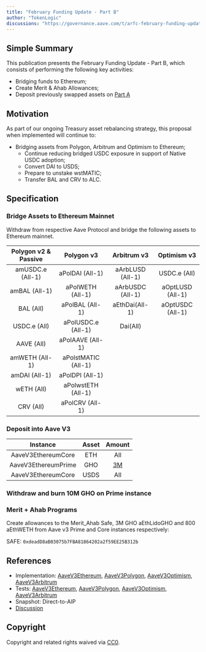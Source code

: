 ```yaml
---
title: "February Funding Update - Part B"
author: "TokenLogic"
discussions: "https://governance.aave.com/t/arfc-february-funding-update/20712"
---
```


## Simple Summary

This publication presents the February Funding Update - Part B, which consists of performing the following key activities:

- Bridging funds to Ethereum;
- Create Merit & Ahab Allowances;
- Deposit previously swapped assets on [Part A](https://github.com/bgd-labs/aave-proposals-v3/pull/595)

## Motivation

As part of our ongoing Treasury asset rebalancing strategy, this proposal when implemented will continue to:

- Bridging assets from Polygon, Arbitrum and Optimism to Ethereum;
  - Continue reducing bridged USDC exposure in support of Native USDC adoption;
  - Convert DAI to USDS;
  - Prepare to unstake wstMATIC;
  - Transfer BAL and CRV to ALC.

## Specification

### Bridge Assets to Ethereum Mainnet

Withdraw from respective Aave Protocol and bridge the following assets to Ethereum mainnet.

| Polygon v2 & Passive |     Polygon v3      |   Arbitrum v3    |   Optimism v3    |
| :------------------: | :-----------------: | :--------------: | :--------------: |
|   amUSDC.e (All-1)   |   aPolDAI (All-1)   | aArbLUSD (All-1) |   USDC.e (All)   |
|    amBAL (All-1)     |  aPolWETH (All-1)   | aArbUSDC (All-1) | aOptLUSD (All-1) |
|      BAL (All)       |   aPolBAL (All-1)   |  aEthDai(All-1)  | aOptUSDC (All-1) |
|     USDC.e (All)     | aPolUSDC.e (All-1)  |     Dai(All)     |                  |
|      AAVE (All)      |  aPolAAVE (All-1)   |                  |                  |
|    amWETH (All-1)    | aPolstMATIC (All-1) |                  |                  |
|    amDAI (All-1)     |   aPolDPI (All-1)   |                  |                  |
|      wETH (All)      | aPolwstETH (All-1)  |                  |                  |
|      CRV (All)       |   aPolCRV (All-1)   |                  |                  |

### Deposit into Aave V3

|      Instance       | Asset |                                    Amount                                    |
| :-----------------: | :---: | :--------------------------------------------------------------------------: |
| AaveV3EthereumCore  |  ETH  |                                     All                                      |
| AaveV3EthereumPrime |  GHO  | [3M](https://governance.aave.com/t/arfc-update-usds-gho-borrow-rate/20892/5) |
| AaveV3EthereumCore  | USDS  |                                     All                                      |

### Withdraw and burn 10M GHO on Prime instance

### Merit + Ahab Programs

Create allowances to the Merit_Ahab Safe, 3M GHO aEthLidoGHO and 800 aEthWETH from Aave v3 Prime and Core instances respectively:

SAFE: `0xdeadD8aB03075b7FBA81864202a2f59EE25B312b`

## References

- Implementation: [AaveV3Ethereum](https://github.com/bgd-labs/aave-proposals-v3/blob/main/src/20250207_Multi_FebruaryFundingUpdatePartB/AaveV3Ethereum_FebruaryFundingUpdatePartB_20250207.sol), [AaveV3Polygon](https://github.com/bgd-labs/aave-proposals-v3/blob/main/src/20250207_Multi_FebruaryFundingUpdatePartB/AaveV3Polygon_FebruaryFundingUpdatePartB_20250207.sol), [AaveV3Optimism](https://github.com/bgd-labs/aave-proposals-v3/blob/main/src/20250207_Multi_FebruaryFundingUpdatePartB/AaveV3Optimism_FebruaryFundingUpdatePartB_20250207.sol), [AaveV3Arbitrum](https://github.com/bgd-labs/aave-proposals-v3/blob/main/src/20250207_Multi_FebruaryFundingUpdatePartB/AaveV3Arbitrum_FebruaryFundingUpdatePartB_20250207.sol)
- Tests: [AaveV3Ethereum](https://github.com/bgd-labs/aave-proposals-v3/blob/main/src/20250207_Multi_FebruaryFundingUpdatePartB/AaveV3Ethereum_FebruaryFundingUpdatePartB_20250207.t.sol), [AaveV3Polygon](https://github.com/bgd-labs/aave-proposals-v3/blob/main/src/20250207_Multi_FebruaryFundingUpdatePartB/AaveV3Polygon_FebruaryFundingUpdatePartB_20250207.t.sol), [AaveV3Optimism](https://github.com/bgd-labs/aave-proposals-v3/blob/main/src/20250207_Multi_FebruaryFundingUpdatePartB/AaveV3Optimism_FebruaryFundingUpdatePartB_20250207.t.sol), [AaveV3Arbitrum](https://github.com/bgd-labs/aave-proposals-v3/blob/main/src/20250207_Multi_FebruaryFundingUpdatePartB/AaveV3Arbitrum_FebruaryFundingUpdatePartB_20250207.t.sol)
- Snapshot: Direct-to-AIP
- [Discussion](https://governance.aave.com/t/arfc-february-funding-update/20712)

## Copyright

Copyright and related rights waived via [CC0](https://creativecommons.org/publicdomain/zero/1.0/).
